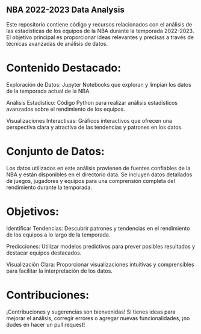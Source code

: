## NBA 2022-2023 Data Analysis

Este repositorio contiene código y recursos relacionados con el análisis de las estadísticas de los equipos de la NBA durante la temporada 2022-2023. El objetivo principal es proporcionar ideas relevantes y precisas a través de técnicas avanzadas de análisis de datos.

# Contenido Destacado:

Exploración de Datos: Jupyter Notebooks que exploran y limpian los datos de la temporada actual de la NBA.

Análisis Estadístico: Código Python para realizar análisis estadísticos avanzados sobre el rendimiento de los equipos.

Visualizaciones Interactivas: Gráficos interactivos que ofrecen una perspectiva clara y atractiva de las tendencias y patrones en los datos.

# Conjunto de Datos:

Los datos utilizados en este análisis provienen de fuentes confiables de la NBA y están disponibles en el directorio data. Se incluyen datos detallados de juegos, jugadores y equipos para una comprensión completa del rendimiento durante la temporada.

# Objetivos:

Identificar Tendencias: Descubrir patrones y tendencias en el rendimiento de los equipos a lo largo de la temporada.

Predicciones: Utilizar modelos predictivos para prever posibles resultados y destacar equipos destacados.

Visualización Clara: Proporcionar visualizaciones intuitivas y comprensibles para facilitar la interpretación de los datos.

# Contribuciones:

¡Contribuciones y sugerencias son bienvenidas! Si tienes ideas para mejorar el análisis, corregir errores o agregar nuevas funcionalidades, ¡no dudes en hacer un pull request!
